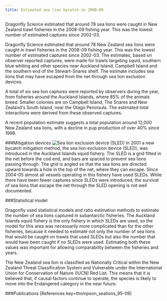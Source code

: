 ```yaml
---
title: Estimated sea lion bycatch in 2008–09
---
```


Dragonfly Science estimated that around 78 sea lions were caught in
New Zealand trawl fisheries in the 2008-09 fishing year. This was the
lowest number of estimated captures since 2002-03.

<!--more-->

Dragonfly Science estimated that around 78 New Zealand sea lions were
caught in trawl fisheries in the 2008-09 fishing year. This was the
lowest number of estimated captures since 2002-03. The estimates,
based on observer reported captures, were made for trawls targeting
squid, southern blue whiting and other species near Auckland Island,
Campbell Island and the southern end of the Stewart-Snares shelf. The
estimate includes sea lions that may have escaped from the net through
sea lion exclusion devices.

A total of six sea lion captures were reported by observers during the
year, from fisheries around the Auckland Islands, where 85% of the
animals breed. Smaller colonies are on Campbell Island, The Snares and
New Zealand's South Island, near the Otago Peninsula.  The estimated
total interactions were derived from these observed captures.

A recent population estimate suggests a total population around 12,000
New Zealand sea lions, with a decline in pup production of over 40%
since 1998.

###Mitigation devices
![Sea lion exclusion device (SLED)
](../posts/2011-04-13-estimated-sea-lion-bycatch-2008-09/SLED-diagram.png)
In 2001 a new bycatch mitigation method, the sea lion exclusion device
(SLED), was introduced in the Auckland Islands squid fishery. The SLED
is a grid fitted in the net before the cod end, and bars are spaced to
prevent sea lions passing through. The grid is angled so that the sea
lions are directed upward towards a hole in the top of the net, where
they can escape. Since 2004-05 almost all vessels operating in this
fishery have used SLEDs.  While there have been fewer captures since
SLEDs were introduced, the survival of sea lions that escape the net
through the SLED opening is not well documented.


###Statistical model

Dragonfly used statistical models and ratio estimation methods to
estimate the number of sea lions captured in subantarctic fisheries.
The Auckland Islands squid fishery is the only fishery in which SLEDs
are used, so the model for this area was necessarily more complicated
than for the other fisheries, because it needed to estimate not only
the number of sea lions that would be caught on trawls that used SLEDs
but also the number that would have been caught if no SLEDs were used.
Estimating both these values was important for allowing comparability
between the fisheries and years.

The New Zealand sea lion is classified as Nationally Critical within
the New Zealand Threat Classification System and Vulnerable under the
International Union for Conservation of Nature (IUCN) Red List. This
means that it is believed that, if causal factors continue to operate,
the species is likely to move into the Endangered category in the near
future.

###Publications
[References key=thompson_sealions_95-09]



